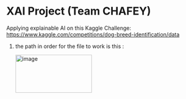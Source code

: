# XAI Project (Team CHAFEY) 
Applying explainable AI on this Kaggle Challenge: https://www.kaggle.com/competitions/dog-breed-identification/data


1) the path in order for the file to work is this :

   <img width="200" height="100" alt="image" src="https://github.com/Yasminebettaieb/CHAFEY/assets/71673006/c86fbfe6-9362-46d1-a12b-f53817ce9a50">
